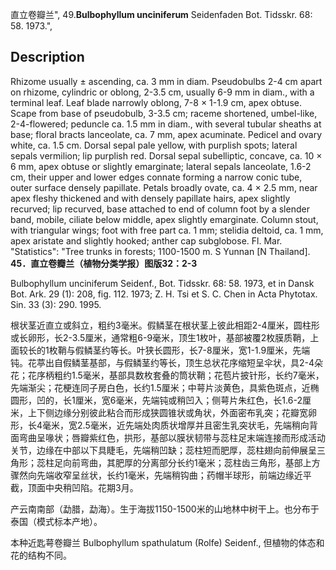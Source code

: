 直立卷瓣兰",
49.**Bulbophyllum unciniferum** Seidenfaden Bot. Tidsskr. 68: 58. 1973.",

## Description
Rhizome usually ± ascending, ca. 3 mm in diam. Pseudobulbs 2-4 cm apart on rhizome, cylindric or oblong, 2-3.5 cm, usually 6-9 mm in diam., with a terminal leaf. Leaf blade narrowly oblong, 7-8 × 1-1.9 cm, apex obtuse. Scape from base of pseudobulb, 3-3.5 cm; raceme shortened, umbel-like, 2-4-flowered; peduncle ca. 1.5 mm in diam., with several tubular sheaths at base; floral bracts lanceolate, ca. 7 mm, apex acuminate. Pedicel and ovary white, ca. 1.5 cm. Dorsal sepal pale yellow, with purplish spots; lateral sepals vermilion; lip purplish red. Dorsal sepal subelliptic, concave, ca. 10 × 6 mm, apex obtuse or slightly emarginate; lateral sepals lanceolate, 1.6-2 cm, their upper and lower edges connate forming a narrow conic tube, outer surface densely papillate. Petals broadly ovate, ca. 4 × 2.5 mm, near apex fleshy thickened and with densely papillate hairs, apex slightly recurved; lip recurved, base attached to end of column foot by a slender band, mobile, ciliate below middle, apex slightly emarginate. Column stout, with triangular wings; foot with free part ca. 1 mm; stelidia deltoid, ca. 1 mm, apex aristate and slightly hooked; anther cap subglobose. Fl. Mar.
  "Statistics": "Tree trunks in forests; 1100-1500 m. S Yunnan [N Thailand].
**45．直立卷瓣兰（植物分类学报）图版32：2-3**

Bulbophyllum unciniferum Seidenf., Bot. Tidsskr. 68: 58. 1973, et in Dansk Bot. Ark. 29 (1): 208, fig. 112. 1973; Z. H. Tsi et S. C. Chen in Acta Phytotax. Sin. 33 (3): 290. 1995.

根状茎近直立或斜立，粗约3毫米。假鳞茎在根状茎上彼此相距2-4厘米，圆柱形或长卵形，长2-3.5厘米，通常粗6-9毫米，顶生1枚叶，基部被覆2枚膜质鞘，上面较长的1枚鞘与假鳞茎约等长。叶狭长圆形，长7-8厘米，宽1-1.9厘米，先端钝。花葶出自假鳞茎基部，与假鳞茎约等长，顶生总状花序缩短呈伞状，具2-4朵花；花序柄粗约1.5毫米，基部具数枚套叠的筒状鞘；花苞片披针形，长约7毫米，先端渐尖；花梗连同子房白色，长约1.5厘米；中萼片淡黄色，具紫色斑点，近椭圆形，凹的，长1厘米，宽6毫米，先端钝或稍凹入；侧萼片朱红色，长1.6-2厘米，上下侧边缘分别彼此粘合而形成狭圆锥状或角状，外面密布乳突；花瓣宽卵形，长4毫米，宽2.5毫米，近先端处肉质状增厚并且密生乳突状毛，先端稍向背面弯曲呈喙状；唇瓣紫红色，拱形，基部以膜状韧带与蕊柱足末端连接而形成活动关节，边缘在中部以下具睫毛，先端稍凹缺；蕊柱短而肥厚，蕊柱翅向前伸展呈三角形；蕊柱足向前弯曲，其肥厚的分离部分长约1毫米；蕊柱齿三角形，基部上方骤然向先端收窄呈丝状，长约1毫米，先端稍钩曲；药帽半球形，前端边缘近平截，顶面中央稍凹陷。花期3月。

产云南南部（勐腊，勐海）。生于海拔1150-1500米的山地林中树干上。也分布于泰国（模式标本产地）。

本种近匙萼卷瓣兰 Bulbophyllum spathulatum (Rolfe) Seidenf., 但植物的体态和花的结构不同。
